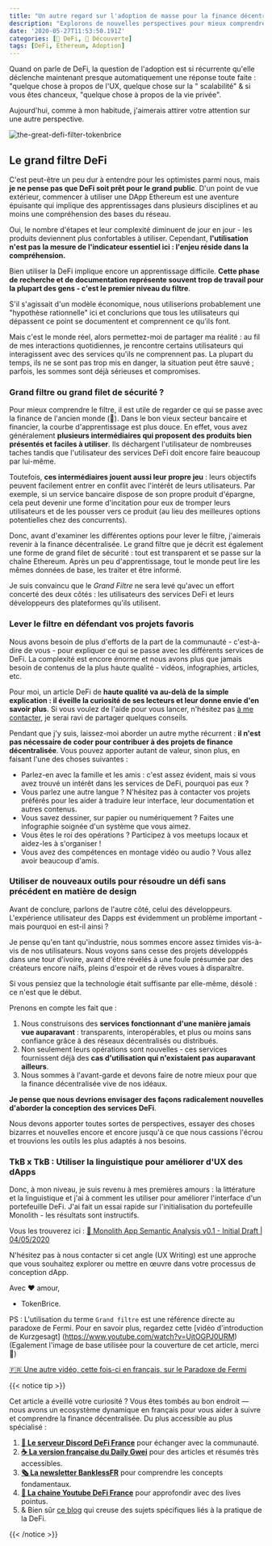 ```yaml
---
title: "Un autre regard sur l'adoption de masse pour la finance décentralisée - le grand filtre, version DeFi"
description: "Explorons de nouvelles perspectives pour mieux comprendre les freins obstacles à l'adoption de la finance décentralisée et comment les dépasser."
date: '2020-05-27T11:53:50.191Z'
categories: [🌌 DeFi, 🔮 Découverte]
tags: [DeFi, Ethereum, Adoption]
---
```


Quand on parle de DeFi, la question de l'adoption est si récurrente qu'elle déclenche maintenant presque automatiquement une réponse toute faite : "quelque chose à propos de l'UX, quelque chose sur la " scalabilité" & si vous êtes chanceux, "quelque chose à propos de la vie privée".

Aujourd'hui, comme à mon habitude, j'aimerais attirer votre attention sur une autre perspective.

![the-great-defi-filter-tokenbrice](/img/2020/great-defi-filter/cover.png)

## Le grand filtre DeFi

C'est peut-être un peu dur à entendre pour les optimistes parmi nous, mais **je ne pense pas que DeFi soit prêt pour le grand public**. D'un point de vue extérieur, commencer à utiliser une DApp Ethereum est une aventure épuisante qui implique des apprentissages dans plusieurs disciplines et au moins une compréhension des bases du réseau.

Oui, le nombre d'étapes et leur complexité diminuent de jour en jour - les produits deviennent plus confortables à utiliser. Cependant, **l'utilisation n'est pas la mesure de l'indicateur essentiel ici : l'enjeu réside dans la compréhension.**

Bien utiliser la DeFi implique encore un apprentissage difficile. **Cette phase de recherche et de documentation représente souvent trop de travail pour la plupart des gens - c'est le premier niveau du filtre**.

S'il s'agissait d'un modèle économique, nous utiliserions probablement une "hypothèse rationnelle" ici et conclurions que tous les utilisateurs qui dépassent ce point se documentent et comprennent ce qu'ils font.

Mais c'est le monde réel, alors permettez-moi de partager ma réalité : au fil de mes interactions quotidiennes, je rencontre certains utilisateurs qui interagissent avec des services qu'ils ne comprennent pas. La plupart du temps, ils ne se sont pas trop mis en danger, la situation peut être sauvé ; parfois, les sommes sont déjà sérieuses et compromises.

### Grand filtre ou grand filet de sécurité ?

Pour mieux comprendre le filtre, il est utile de regarder ce qui se passe avec la finance de l'ancien monde (🦕). Dans le bon vieux secteur bancaire et financier, la courbe d'apprentissage est plus douce. En effet, vous avez généralement **plusieurs intermédiaires qui proposent des produits bien présentés et faciles à utiliser**. Ils déchargent l'utilisateur de nombreuses taches tandis que l'utilisateur des services DeFi doit encore faire beaucoup par lui-même.

Toutefois, **ces intermédiaires jouent aussi leur propre jeu** : leurs objectifs peuvent facilement entrer en conflit avec l'intérêt de leurs utilisateurs. Par exemple, si un service bancaire dispose de son propre produit d'épargne, cela peut devenir une forme d'incitation pour eux de tromper leurs utilisateurs et de les pousser vers ce produit (au lieu des meilleures options potentielles chez des concurrents).

Donc, avant d'examiner les différentes options pour lever le filtre, j'aimerais revenir à la finance décentralisée. Le grand filtre que je décrit est également une forme de grand filet de sécurité : tout est transparent et se passe sur la chaîne Ethereum. Après un peu d'apprentissage, tout le monde peut lire les mêmes données de base, les traiter et être informé.

Je suis convaincu que le *Grand Filtre* ne sera levé qu'avec un effort concerté des deux côtés : les utilisateurs des services DeFi et leurs développeurs des plateformes qu'ils utilisent.

### Lever le filtre en défendant vos projets favoris

Nous avons besoin de plus d'efforts de la part de la communauté - c'est-à-dire de vous - pour expliquer ce qui se passe avec les différents services de DeFi. La complexité est encore énorme et nous avons plus que jamais besoin de contenus de la plus haute qualité - vidéos, infographies, articles, etc.

Pour moi, un article DeFi de **haute qualité va au-delà de la simple explication : il éveille la curiosité de ses lecteurs et leur donne envie d'en savoir plus**. Si vous voulez de l'aide pour vous lancer, n'hésitez pas [à me contacter](https://twitter.com/tokenbrice), je serai ravi de partager quelques conseils.

Pendant que j'y suis, laissez-moi aborder un autre mythe récurrent : **il n'est pas nécessaire de coder pour contribuer à des projets de finance décentralisée**. Vous pouvez apporter autant de valeur, sinon plus, en faisant l'une des choses suivantes :

- Parlez-en avec la famille et les amis : c'est assez évident, mais si vous avez trouvé un intérêt dans les services de DeFi, pourquoi pas eux ?
- Vous parlez une autre langue ? N'hésitez pas à contacter vos projets préférés pour les aider à traduire leur interface, leur documentation et autres contenus.
- Vous savez dessiner, sur papier ou numériquement ? Faites une infographie soignée d'un système que vous aimez.
- Vous êtes le roi des opérations ? Participez à vos meetups locaux et aidez-les à s'organiser !
- Vous avez des compétences en montage vidéo ou audio ? Vous allez avoir beaucoup d'amis.

### Utiliser de nouveaux outils pour résoudre un défi sans précédent en matière de design

Avant de conclure, parlons de l'autre côté, celui des développeurs. L'expérience utilisateur des Dapps est évidemment un problème important - mais pourquoi en est-il ainsi ?

Je pense qu'en tant qu'industrie, nous sommes encore assez timides vis-à-vis de nos utilisateurs. Nous voyons sans cesse des projets développés dans une tour d'ivoire, avant d'être révélés à une foule présumée par des créateurs encore naïfs, pleins d'espoir et de rêves voues à disparaître. 

Si vous pensiez que la technologie était suffisante par elle-même, désolé : ce n'est que le début.

Prenons en compte les fait que :

1.  Nous construisons des **services fonctionnant d'une manière jamais vue auparavant** : transparents, interopérables, et plus ou moins sans confiance grâce à des réseaux décentralisés ou distribués.
2.  Non seulement leurs opérations sont nouvelles - ces services fournissent déjà des **cas d'utilisation qui n'existaient pas auparavant ailleurs**.
3.  Nous sommes à l'avant-garde et devons faire de notre mieux pour que la finance décentralisée vive de nos idéaux.

**Je pense que nous devrions envisager des façons radicalement nouvelles d'aborder la conception des services DeFi**.

Nous devons apporter toutes sortes de perspectives, essayer des choses bizarres et nouvelles encore et encore jusqu'à ce que nous cassions l'écrou et trouvions les outils les plus adaptés à nos besoins.

### TkB x TkB : Utiliser la linguistique pour améliorer d'UX des dApps

Donc, à mon niveau, je suis revenu à mes premières amours : la littérature et la linguistique et j'ai à comment les utiliser pour améliorer l'interface d'un portefeuille DeFi. J'ai fait un essai rapide sur l'initialisation du portefeuille Monolith - les résultats sont instructifs.

Vous les trouverez ici : [📔 Monolith App Semantic Analysis v0.1 - Initial Draft | 04/05/2020](https://github.com/TokenBrice/blog/blob/master/static/others/monolith-semantic-analysis.pdf)

N'hésitez pas à nous contacter si cet angle  (UX Writing) est une approche que vous souhaitez explorer ou mettre en œuvre dans votre processus de conception dApp.

Avec ♥ amour,

- TokenBrice.

PS : L'utilisation du terme `Grand filtre` est une référence directe au paradoxe de Fermi. Pour en savoir plus, regardez cette [vidéo d'introduction de Kurzgesagt] (https://www.youtube.com/watch?v=UjtOGPJ0URM) (Egalement l'image de base utilisée pour la couverture de cet article, merci 🙏)

[🇫🇷 Une autre vidéo, cette fois-ci en français, sur le Paradoxe de Fermi](https://www.youtube.com/watch?v=X5absIwJbLs)

{{< notice tip >}}

Cet article a éveillé votre curiosité ? Vous êtes tombés au bon endroit — nous avons un ecosystème dynamique en français pour vous aider à suivre et comprendre la finance décentralisée. Du plus accessible au plus spécialisé :
1. **[💬 Le serveur Discord DeFi France](https://discord.gg/3bWZcK2)** pour échanger avec la communauté.
2. **[☕ La version française du Daily Gwei](https://thedailygweifr.substack.com/)** pour des articles et résumés très accessibles.
3. **[🗞 La newsletter BanklessFR](https://banklessfr.substack.com/)** pour comprendre les concepts fondamentaux.
4. **[🎥 La chaine Youtube DeFi France](https://www.youtube.com/channel/UCefQC4Y-X9MBRuYBKc2waiQ)** pour approfondir avec des lives pointus.
5. & Bien sûr [ce blog](/fr/) qui creuse des sujets spécifiques liés à la pratique de la DeFi.

{{< /notice >}}